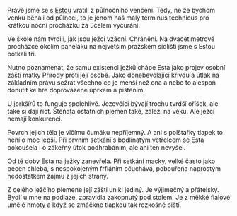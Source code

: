 <!-- dcterms:identifier = riderweblog#166 -->
<!-- dcterms:title = Ježčí historie -->
<!-- dcterms:abstract = Prý jsou vzácní. Chránění. Na dvacetimetrové procházce jsme potkali tři. -->
<!-- np9:categoryId = 3 -->
<!-- x4w:category = Vlci -->
<!-- np9:authorId = 1 -->
<!-- np9:authorEmail = michal.valasek@altairis.cz -->
<!-- dcterms:creator = Michal Altair Valášek -->
<!-- dcterms:created = 2004-08-24T03:43:12.343+02:00 -->
<!-- dcterms:date = 2004-08-24T03:43:12.343+02:00 -->

Právě jsme se s [Estou](http://www.vlcak.cz/) vrátili z půlnočního venčení. Tedy, ne že bychom venku běhali od půlnoci, to je jenom náš malý terminus technicus pro krátkou noční procházku za účelem vyčurání.

Ve škole nám tvrdili, jak jsou ježci vzácní. Chránění. Na dvacetimetrové procházce okolím paneláku na největším pražském sídlišti jsme s Estou potkali tři.

Nutno poznamenat, že samu existenci ježků chápe Esta jako projev osobní zášti matky Přírody proti její osobě. Jako donebevolající křivdu a útlak na základním právu sežrat všechno co je menší než ona a nebo to alespoň donutit ke hře doprovázené úprkem a pištěním.

U jorkšírů to funguje spolehlivě. Jezevčíci bývají trochu tvrdší oříšek, ale také si dají říct. Štěňata ostatních plemen také, záleží na věku. Ale ježci nemají konkurenci.

Povrch jejich těla je vlčímu čumáku nepříjemný. A ani s polštářky tlapek to není o moc lepší. Při prvním setkání s bodlinatým vetřelcem se Esta pokoušela i o zákeřný útok podhrabáním, ale ani ten nevyšel.

Od té doby Esta na ježky zanevřela. Při setkání macky, velké často jako pecen chleba, s nespokojeným frfláním očuchává, pobouřena naprostým nedostatkem zájmu z jejich strany.

Z celého ježčího plemene její zášti unikl jediný. Je výjimečný a přátelský. Bydlí u mne na podlaze, zpravidla zakopnutý pod stolem. Je z měkké fialové umělé hmoty a když se zmáčkne tlapkou tak rozkošně piští.